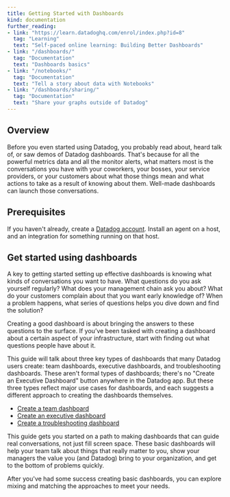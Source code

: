 ```yaml
---
title: Getting Started with Dashboards
kind: documentation
further_reading:
- link: "https://learn.datadoghq.com/enrol/index.php?id=8"
  tag: "Learning"
  text: "Self-paced online learning: Building Better Dashboards"
- link: "/dashboards/"
  tag: "Documentation"
  text: "Dashboards basics"
- link: "/notebooks/"
  tag: "Documentation"
  text: "Tell a story about data with Notebooks"
- link: "/dashboards/sharing/"
  tag: "Documentation"
  text: "Share your graphs outside of Datadog"
---
```


## Overview

Before you even started using Datadog, you probably read about, heard talk of, or saw demos of Datadog dashboards. That's because for all the powerful metrics data and all the monitor alerts, what matters most is the conversations you have with your coworkers, your bosses, your service providers, or your customers about what those things mean and what actions to take as a result of knowing about them. Well-made dashboards can launch those conversations.

## Prerequisites

If you haven't already, create a [Datadog account][1]. Install an agent on a host, and an integration for something running on that host.

## Get started using dashboards
A key to getting started setting up effective dashboards is knowing what kinds of conversations you want to have. What questions do you ask yourself regularly? What does your management chain ask you about? What do your customers complain about that you want early knowledge of? When a problem happens, what series of questions helps you dive down and find the solution? 

Creating a good dashboard is about bringing the answers to these questions to the surface. If you’ve been tasked with creating a dashboard about a certain aspect of your infrastructure, start with finding out what questions people have about it.

This guide will talk about three key types of dashboards that many Datadog users create: team dashboards, executive dashboards, and troubleshooting dashboards. These aren't formal types of dashboards; there's no "Create an Executive Dashboard" button anywhere in the Datadog app. But these three types reflect major use cases for dashboards, and each suggests a different approach to creating the dashboards themselves. 

- [Create a team dashboard][2]
- [Create an executive dashboard][3]
- [Create a troubleshooting dashboard][4]

This guide gets you started on a path to making dashboards that can guide real conversations, not just fill screen space. These basic dashboards will help your team talk about things that really matter to you, show your managers the value you (and Datadog) bring to your organization, and get to the bottom of problems quickly.

After you've had some success creating basic dashboards, you can explore mixing and matching the approaches to meet your needs.

[1]: https://www.datadoghq.com/
[2]: /getting_started/dashboards/team_dashboard/
[3]: /getting_started/dashboards/executive_dashboard/
[4]: /getting_started/dashboards/troubleshooting_dashboard/
